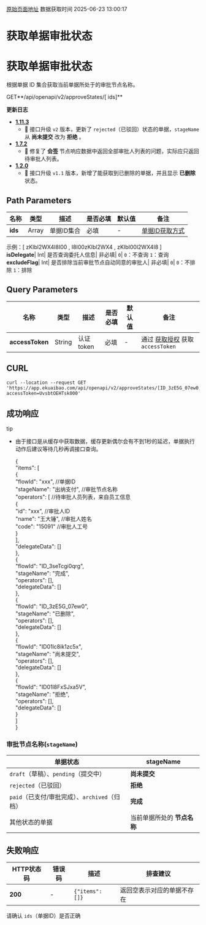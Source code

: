 [原始页面地址](https://docs.ekuaibao.com/docs/open-api/flows/get-approve-state)
数据获取时间 2025-06-23 13:00:17

# 获取单据审批状态

# 获取单据审批状态  
  
根据单据 ID 集合获取当前单据所处于的审批节点名称。

GET**/api/openapi/v2/approveStates/[ ids]**

**更新日志**

  * [**1.11.3**](/updateLog/update-log#1113)
    * 🚀 接口升级 `v2` 版本，更新了 `rejected`（已驳回）状态的单据，`stageName` 从 **尚未提交** 改为 **拒绝** 。
  * [**1.7.2**](/updateLog/update-log#172)
    * 🐞 修复了 **会签** 节点响应数据中返回全部审批人列表的问题，实际应只返回待审批人列表。
  * [**1.2.0**](/updateLog/update-log#120)
    * 🚀 接口升级 `v1.1` 版本，新增了能获取到已删除的单据，并且显示 **已删除** 状态。



## Path Parameters​

名称| 类型| 描述| 是否必填| 默认值| 备注  
---|---|---|---|---|---  
**ids**|  Array| 单据ID集合| 必填| -| [单据ID获取方式](/docs/open-api/flows/question-answer#%E9%97%AE%E9%A2%98%E4%B8%80)  
示例：[ zKIbl2WX4I8I00 , I8I00zKIbl2WX4 , zKIbI00l2WX4I8 ]  
**isDelegate**|  Int| 是否查询委托人信息| 非必填| `0`| `0`：不查询 `1`：查询  
**excludeFlag**|  Int| 是否排除当前审批节点自动同意的审批人| 非必填| `0`| `0`：不排除 `1`：排除  
  
## Query Parameters​

名称| 类型| 描述| 是否必填| 默认值| 备注  
---|---|---|---|---|---  
**accessToken**|  String| 认证token| 必填| -| 通过 [获取授权](/docs/open-api/getting-started/auth) 获取 `accessToken`  
  
## CURL​
    
    
    curl --location --request GET 'https://app.ekuaibao.com/api/openapi/v2/approveStates/[ID_3zE5G_07ew0,ID_3zJ05rt0DY0]?accessToken=UvsbtOEHTsk000'  
    

## 成功响应​

tip

  * 由于接口是从缓存中获取数据，缓存更新偶尔会有不到1秒的延迟，单据执行动作后建议等待几秒再调接口查询。


    
    
    {  
        "items": [  
            {  
                "flowId": "xxx",             //单据ID  
                "stageName": "出纳支付",     //审批节点名称  
                "operators": [              //待审批人员列表，来自员工信息  
                    {       
                        "id": "xxx",         //审批人ID  
                        "name": "王大锤",    //审批人姓名  
                        "code": "15091"      //审批人工号  
                    }  
                ],  
                "delegateData": []  
            },  
            {  
                "flowId": "ID_3seTcgi0qrg",  
                "stageName": "完成",  
                "operators": [],  
                "delegateData": []  
            },  
            {  
                "flowId": "ID_3zE5G_07ew0",  
                "stageName": "已删除",  
                "operators": [],  
                "delegateData": []  
            },  
            {  
                "flowId": "ID01lc8ik1zc5x",  
                "stageName": "尚未提交",  
                "operators": [],  
                "delegateData": []  
            },  
            {  
                "flowId": "ID01l8FxSJxa5V",  
                "stageName": "拒绝",  
                "operators": [],  
                "delegateData": []  
            }  
        ]  
    }  
    

### 审批节点名称(`stageName`)​

单据状态| stageName  
---|---  
`draft`（草稿）、`pending`（提交中）| **尚未提交**  
`rejected`（已驳回）| **拒绝**  
`paid`（已支付/审批完成）、`archived`（归档）| **完成**  
其他状态的单据| 当前单据所处的 **节点名称**  
  
## 失败响应​

HTTP状态码| 错误码| 描述| 排查建议  
---|---|---|---  
**200**|  -| `{"items": []}`| 返回空表示对应的单据不存在  
请确认 `ids`（单据ID）是否正确
